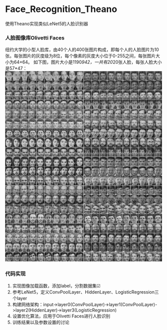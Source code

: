 # Face_Recognition_Theano
使用Theano实现类似LeNet5的人脸识别器

### 人脸图像库Olivetti Faces
纽约大学的小型人脸库，由40个人的400张图片构成，即每个人的人脸图片为10张。每张图片的灰度级为8位，每个像素的灰度大小位于0-255之间，每张图片大小为64×64。
如下图，图片大小是1190*942，一共有20*20张人脸，每张人脸大小是57*47：
![Image text](https://raw.githubusercontent.com/Bugdragon/Face_Recognition_Theano/master/olivettifaces.gif)

### 代码实现
1. 实现图像加载函数，添加label，分割数据集☑
2. 参考LeNet5，定义ConvPoolLayer、HiddenLayer、LogisticRegression三个layer
3. 构建网络架构：input->layer0(ConvPoolLayer)->layer1(ConvPoolLayer)->layer2(HiddenLayer)->layer3(LogisticRegression)
4. 设置优化算法，应用于Olivetti Faces进行人脸识别
5. 训练结果以及参数设置的讨论
